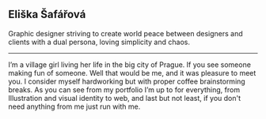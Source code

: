 ## Eliška Šafářová ##

Graphic designer striving to create world peace between designers and clients with a dual persona, loving simplicity and chaos.

- - -

I’m a village girl living her life in the big city of Prague. If you see someone making fun of someone. Well that would be me, and it was pleasure to meet you. I consider myself hardworking but with proper coffee brainstorming breaks. As you can see from my portfolio I’m up to for everything, from Illustration and visual identity to web, and last but not least, if you don't need anything from me just run with me.

